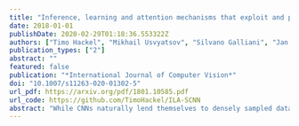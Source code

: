 ```yaml
---
title: "Inference, learning and attention mechanisms that exploit and preserve sparsity in convolutional networks"
date: 2018-01-01
publishDate: 2020-02-29T01:18:36.553322Z
authors: ["Timo Hackel", "Mikhail Usvyatsov", "Silvano Galliani", "Jan D Wegner", "Konrad Schindler"]
publication_types: ["2"]
abstract: ""
featured: false
publication: "*International Journal of Computer Vision*"
doi: "10.1007/s11263-020-01302-5"
url_pdf: https://arxiv.org/pdf/1801.10585.pdf
url_code: https://github.com/TimoHackel/ILA-SCNN
abstract: "While CNNs naturally lend themselves to densely sampled data, and sophisticated implementations are available, they lack the ability to efficiently process sparse data. In this work we introduce a suite of tools that exploit sparsity in both the feature maps and the filter weights, and thereby allow for significantly lower memory footprints and computation times than the conventional dense framework when processing data with a high degree of sparsity. Our scheme provides (i) an efficient GPU implementation of a convolution layer based on direct, sparse convolution; (ii) a filter step within the convolution layer, which we call attention, that prevents fill-in, i.e., the tendency of convolution to rapidly decrease sparsity, and guarantees an upper bound on the computational resources; and (iii) an adaptation of the back-propagation algorithm, which makes it possible to combine our approach with standard learning frameworks, while still exploiting sparsity in the data and the model."
---
```

